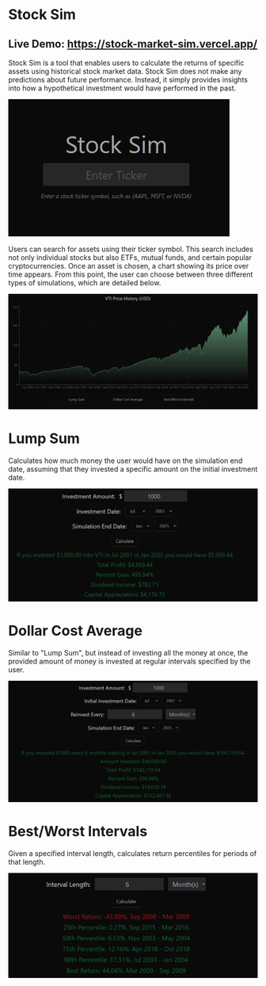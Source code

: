 # Stock Sim
## Live Demo: https://stock-market-sim.vercel.app/ 

Stock Sim is a tool that enables users to calculate the returns of specific assets using historical stock market data. Stock Sim does not make any predictions about future performance. Instead, it simply provides insights into how a hypothetical investment would have performed in the past.

![image](assets/main.png)

Users can search for assets using their ticker symbol. This search includes not only individual stocks but also ETFs, mutual funds, and certain popular cryptocurrencies. Once an asset is chosen, a chart showing its price over time appears. From this point, the user can choose between three different types of simulations, which are detailed below.

![image](assets/priceHistory.png)

# Lump Sum
Calculates how much money the user would have on the simulation end date, assuming that they invested a specific amount on the initial investment date.

![image](assets/lumpSum.png)

# Dollar Cost Average
Similar to "Lump Sum", but instead of investing all the money at once, the provided amount of money is invested at regular intervals specified by the user. 

![image](assets/dca.png)

# Best/Worst Intervals
Given a specified interval length, calculates return percentiles for periods of that length. 

![image](assets/intervals.png)
